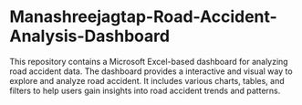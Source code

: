 # Manashreejagtap-Road-Accident-Analysis-Dashboard
This repository contains a Microsoft Excel-based dashboard for analyzing road accident data. The dashboard provides a interactive and visual way to explore and analyze road accident. It includes various charts, tables, and filters to help users gain insights into road accident trends and patterns.
